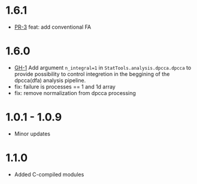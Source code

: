# 1.6.1

* [PR-3](https://github.com/Digiratory/StatTools/pull/3) feat: add conventional FA

# 1.6.0

* [GH-1](https://github.com/Digiratory/StatTools/issues/1) Add argument `n_integral=1` in `StatTools.analysis.dpcca.dpcca` to provide possibility to control integretion in the beggining of the dpcca(dfa) analysis pipeline.
* fix: failure is processes == 1 and 1d array
* fix: remove normalization from dpcca processing

# 1.0.1 - 1.0.9

* Minor updates

# 1.1.0

*  Added C-compiled modules